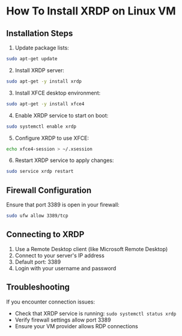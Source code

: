 # How To Install XRDP on Linux VM

## Installation Steps

1. Update package lists:
```bash
sudo apt-get update
```

2. Install XRDP server:
```bash
sudo apt-get -y install xrdp
```

3. Install XFCE desktop environment:
```bash
sudo apt-get -y install xfce4
```

4. Enable XRDP service to start on boot:
```bash
sudo systemctl enable xrdp
```

5. Configure XRDP to use XFCE:
```bash
echo xfce4-session > ~/.xsession
```

6. Restart XRDP service to apply changes:
```bash
sudo service xrdp restart
```

## Firewall Configuration

Ensure that port 3389 is open in your firewall:
```bash
sudo ufw allow 3389/tcp
```

## Connecting to XRDP

1. Use a Remote Desktop client (like Microsoft Remote Desktop)
2. Connect to your server's IP address
3. Default port: 3389
4. Login with your username and password

## Troubleshooting

If you encounter connection issues:
- Check that XRDP service is running: `sudo systemctl status xrdp`
- Verify firewall settings allow port 3389
- Ensure your VM provider allows RDP connections 
